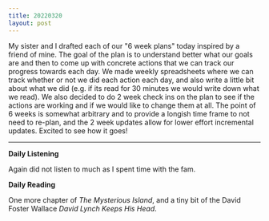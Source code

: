 ```yaml
---
title: 20220320
layout: post
---
```


My sister and I drafted each of our "6 week plans" today inspired by a friend of mine. The goal of the plan is to understand better what our goals are and then to come up with concrete actions that we can track our progress towards each day. We made weekly spreadsheets where we can track whether or not we did each action each day, and also write a little bit about what we did (e.g. if its read for 30 minutes we would write down what we read). We also decided to do 2 week check ins on the plan to see if the actions are working and if we would like to change them at all. The point of 6 weeks is somewhat arbitrary and to provide a longish time frame to not need to re-plan, and the 2 week updates allow for lower effort incremental updates. Excited to see how it goes!

---

**Daily Listening**

Again did not listen to much as I spent time with the fam.

**Daily Reading**

One more chapter of *The Mysterious Island*, and a tiny bit of the David Foster Wallace *David Lynch Keeps His Head*.
